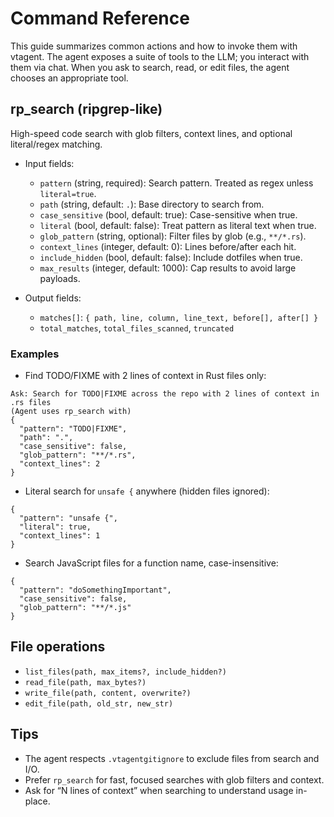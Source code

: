# Command Reference

This guide summarizes common actions and how to invoke them with vtagent. The agent exposes a suite of tools to the LLM; you interact with them via chat. When you ask to search, read, or edit files, the agent chooses an appropriate tool.

## rp_search (ripgrep-like)

High-speed code search with glob filters, context lines, and optional literal/regex matching.

- Input fields:
  - `pattern` (string, required): Search pattern. Treated as regex unless `literal=true`.
  - `path` (string, default: `.`): Base directory to search from.
  - `case_sensitive` (bool, default: true): Case-sensitive when true.
  - `literal` (bool, default: false): Treat pattern as literal text when true.
  - `glob_pattern` (string, optional): Filter files by glob (e.g., `**/*.rs`).
  - `context_lines` (integer, default: 0): Lines before/after each hit.
  - `include_hidden` (bool, default: false): Include dotfiles when true.
  - `max_results` (integer, default: 1000): Cap results to avoid large payloads.

- Output fields:
  - `matches[]`: `{ path, line, column, line_text, before[], after[] }`
  - `total_matches`, `total_files_scanned`, `truncated`

### Examples

- Find TODO/FIXME with 2 lines of context in Rust files only:

```
Ask: Search for TODO|FIXME across the repo with 2 lines of context in .rs files
(Agent uses rp_search with)
{
  "pattern": "TODO|FIXME",
  "path": ".",
  "case_sensitive": false,
  "glob_pattern": "**/*.rs",
  "context_lines": 2
}
```

- Literal search for `unsafe {` anywhere (hidden files ignored):
```
{
  "pattern": "unsafe {",
  "literal": true,
  "context_lines": 1
}
```

- Search JavaScript files for a function name, case-insensitive:
```
{
  "pattern": "doSomethingImportant",
  "case_sensitive": false,
  "glob_pattern": "**/*.js"
}
```

## File operations

- `list_files(path, max_items?, include_hidden?)`
- `read_file(path, max_bytes?)`
- `write_file(path, content, overwrite?)`
- `edit_file(path, old_str, new_str)`

## Tips

- The agent respects `.vtagentgitignore` to exclude files from search and I/O.
- Prefer `rp_search` for fast, focused searches with glob filters and context.
- Ask for “N lines of context” when searching to understand usage in-place.
